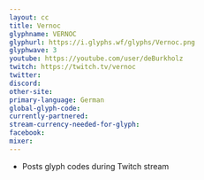 ```yaml
---
layout: cc
title: Vernoc
glyphname: VERNOC
glyphurl: https://i.glyphs.wf/glyphs/Vernoc.png
glyphwave: 3
youtube: https://youtube.com/user/deBurkholz
twitch: https://twitch.tv/vernoc
twitter: 
discord: 
other-site: 
primary-language: German
global-glyph-code: 
currently-partnered: 
stream-currency-needed-for-glyph: 
facebook: 
mixer: 
---
```

* Posts glyph codes during Twitch stream
